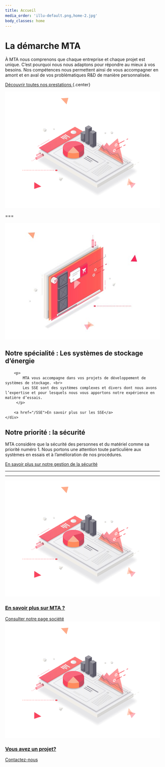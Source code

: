 ```yaml
---
title: Accueil
media_order: 'illu-default.png,home-2.jpg'
body_classes: home
---
```


# La démarche MTA 

À MTA nous comprenons que chaque entreprise et chaque projet est unique. C’est pourquoi nous nous adaptons pour répondre au mieux à vos besoins. Nos compétences nous permettent ainsi de vous accompagner en amont et en aval de vos problématiques R&D de manière personnalisée.

[Découvrir toutes nos prestations ](/prestations-et-demarche) {.center}

![](illu-default.png)

===

<div class="specialty">
    <div>
        <img src="home-2.jpg" alt="">
    </div>
    <div>
        <h2>Notre spécialité :   
            <span>Les systèmes de stockage d’énergie</span>
        </h2>

        <p>
            MTA vous accompagne dans vos projets de développement de systèmes de stockage. <br>
            Les SSE sont des systèmes complexes et divers dont nous avons l’expertise et pour lesquels nous vous apportons notre expérience en matière d’essais.
         </p>

        <a href="/SSE">En savoir plus sur les SSE</a>
    </div>
</div>

<div class="security">
    <div>
        <h2><i class="icon-security"></i>Notre priorité : <span>la sécurité</span></h2> 
        <p>MTA considère que la sécurité des personnes et du matériel comme sa priorité numéro 1. Nous portons une attention toute particulière aux systèmes en essais et à l’amélioration de nos procédures.</p>
        <a href="securite">En savoir plus sur notre gestion de la sécurité</a>
    </div>
    <hr>
    <hr>
</div>

<div class="grid-2 read-more">
    <div>
        <a href="/societe">
        	<img src="illu-default.png" alt="" />
            <h3>En savoir plus sur MTA ?</h3>
            <span>Consulter notre page société</span>
        </a>
    </div> 
    <div>
        <a href="/contact">
        	<img src="illu-default.png" alt="" />
            <h3>Vous avez un projet?</h3>
            <span>Contactez-nous</span>
        </a>
    </div>
</div>